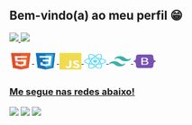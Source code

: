 ## Bem-vindo(a) ao meu perfil 😁

<div>
  <a href="https://github.com/Guilherme-RNovaes">
  <img altura="180em" width="45%" src="https://github-readme-stats.vercel.app/api?username=Guilherme-RNovaes&show_icons=true&theme=tokyonight&include_all_commits=true&count_private=true"/>
  <img altura="180em" width="44.5%" src="https://github-readme-stats.vercel.app/api/top-langs/?username=Guilherme-RNovaes&layout=compact&langs_count=6&theme=tokyonight"/>
</div>
<div style="display: inline_block"><br>
  <img align="center" alt="HTML" height="30" width="40" src="https://raw.githubusercontent.com/devicons/devicon/master/icons/html5/html5-original.svg">
  <img align="center" alt="CSS" height="30" width="40" src="https://raw.githubusercontent.com/devicons/devicon/master/icons/css3/css3-original.svg">
  <img align="center" alt="Js" height="30" width="40" src="https://raw.githubusercontent.com/devicons/devicon/master/icons/javascript/javascript-plain.svg">
  <img align="center" alt="react" height="30" width="40" src="https://raw.githubusercontent.com/devicons/devicon/master/icons/react/react-original.svg">
  <img align="center" alt="tailwind" height="30" width="40" src="https://raw.githubusercontent.com/devicons/devicon/master/icons/tailwindcss/tailwindcss-plain.svg">
  <img align="center" alt="bootstrap" height="30" width="40" src="https://raw.githubusercontent.com/devicons/devicon/master/icons/bootstrap/bootstrap-plain.svg">
</div>
 
 ##
 
  ### Me segue nas redes abaixo!
 
<div> 
  <a href="https://instagram.com/gr.novaes" target="_blank"><img src="https://img.shields.io/badge/-Instagram-%23E4405F?style=for-the-badge&logo=instagram&logoColor=white" target="_blank"></a>
  <a href ="mailto:guilherme00rogerio@gmail.com"><img src="https://img.shields.io/badge/-Gmail-%23333?style=for-the-badge&logo=gmail&logoColor=white" target="_blank"></a>
  <a href="https://www.linkedin.com/in/guilherme-r-novaes" target="_blank"><img src="https://img.shields.io/badge/-LinkedIn-%230077B5?style=for-the-badge&logo=linkedin&logoColor=white" target="_blank"></a> 
</div>

##

<!-- ![Snake animation](https://github.com/Guilherme-RNovaes/Guilherme-RNovaes/blob/output/github-contribution-grid-snake.svg) -->
